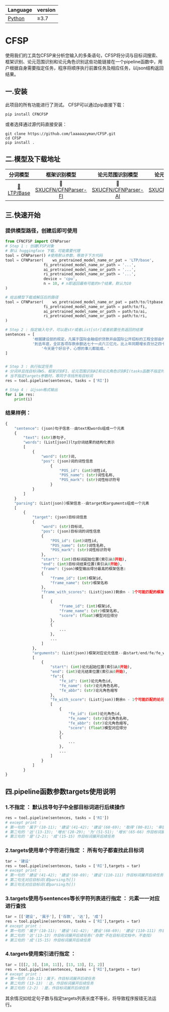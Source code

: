 | Language                             | version |
| ------------------------------------ | ------- |
| [Python](python/interface/README.md) | ≥3.7    |

# CFSP

使用我们的工具包CFSP来分析您输入的多条语句，CFSP将分词与目标词搜索、框架识别、论元范围识别和论元角色识别这些功能链接在一个pipeline函数中，用户根据自身需要指定任务，程序将顺序执行前置任务及相应任务，以json结构返回结果。

## 一.安装

此项目的所有功能进行了测试。 CFSP可以通过pip直接下载：

```shell
pip install CFNCFSP
```

或者选择通过源代码直接安装：

```shell
git clone https://github.com/laaaaazyman/CFSP.git
cd CFSP
pip install .
```

## 二.模型及下载地址

|                   分词模型                   | 框架识别模型 | 论元范围识别模型 | 论元角色识别模型 |
| :------------------------------------------: | :----------: | :--------------: | :--------------: |
| [🤗LTP/Base](https://huggingface.co/LTP/base) | 🤗[SXUCFN/CFNParser-FI](https://huggingface.co/SXUCFN/CFNParser-FI) | 🤗[SXUCFN/CFNParser-AI](https://huggingface.co/SXUCFN/CFNParser-AI) |         🤗[SXUCFN/CFNParser-RI](https://huggingface.co/SXUCFN/CFNParser-RI)         |

## 三.快速开始

### 提供模型路径，创建后即可使用

```python
from CFNCFSP import CFNParser
# Step 1 : 创建CFSP对象
# 默认 huggingface 下载，可能需要代理
tool = CFNParser() #使用默认参数，等效于下方代码
tool = CFNParser(	 ws_pretrained_model_name_or_pat = 'LTP/base', 
		    	 fi_pretrained_model_name_or_path = '...',
		       	 ai_pretrained_model_name_or_path = '...',
			     ri_pretrained_model_name_or_path = '...',
		    	 device = 'cpu',
		    	 n = 10, # n即返回最有可能的n个结果，默认为10
)

# 给出模型下载或解压后的路径
tool = CFNParser(	 ws_pretrained_model_name_or_pat = path/to/ltpbase, 
		    	 fi_pretrained_model_name_or_path = path/to/fi,
		    	 ai_pretrained_model_name_or_path = path/to/ai,
		    	 ri_pretrained_model_name_or_path = path/to/ri,
)

# Step 2 : 指定输入句子，可以是str或者List[str]或者前置任务返回的结果
sentences = [
			'根据建设部的规定，凡属于国际金融组织贷款并由国际公开招标的工程全部由外国投资或赠款建设的工程，以及国内企业在技术上难以单独承包的中外合资建设工程，境外建筑企业在取得中国审批的外国企业承包工程资质证后，皆可进入中国境内承包建设目。',
			'到去年底，全区各项存款余额达七十一点六三亿元，比上年同期增长百分之四十一点七八，其中，城乡居民储蓄存款为十九点三七亿元，比上年同期增长百分之四十八点二。',
    			'今天是个好日子，心想的事儿都能成。'
]


# Step 3 : 执行拟定任务
# 分词并且找目标词WS、框架识别FI、论元范围识别AI和论元角色识别RI(tasks函数不指定时，等同于tasks = ['RI']，等同于顺序执行'WS', 'FI', 'AI', 'RI'所有任务)
# 当不指定targets参数时，等同于寻找所有目标词
res = tool.pipeline(sentences, tasks = ['RI'])

# Step 4 : 以json格式输出
for i in res:
	print(i)
```

### 结果样例：

```python
{
    "sentence": (json)句子信息--由text和words组成一个元素
    {
        "text": (str)原句子,
        "words": (List[json])ltp分词结果的结构化表示
		[
        	{
        		"word": (str)词,
        		"pos": (json)词的词性信息
					{
               			"POS_id": (int)词性id,
                   		"POS_name": (str)词性名称,
                   		"POS_mark": (str)词性标识符号
               		}
			}
		]
    }
    "parsing": (List(json))框架信息--由target和arguments组成一个元素
	[
        {
            "target": (json)目标词信息
            {
                "word": (str)目标词,
                "pos": (json)目标词的词性信息
            	{
                    "POS_id": (int)词性id,
                    "POS_name": (str)词性名称,
                    "POS_mark": (str)词性标识符号
                },
                "start": (int)目标词起始位置(索引从0开始),
                "end": (int)目标词结束位置(索引从0开始),
                "frame": (json)模型输出得分最高的框架信息:
        		{
                    "frame_id": (int)框架id,
                    "frame_name": (str)框架名称
                },
                "frame_with_scores": (List(json))剩余n - 1个可能匹配的框架的信息
				[
                    {
                        "frame_id": (int)框架id,
                        "frame_name": (str)框架名称,
                        "score": (float)模型对应得分
                    },
					{
                        ...
                    },
                    ...
                ]
            },
            "arguments": (List(json))框架对应论元信息--由start/end/fe/fe_with_score组成一个元素
			[
                {
                    "start": (int)论元起始位置(索引从0开始),
                    "end": (int)论元结束位置(索引从0开始),
                    "fe":{
                        "fe_id": (int)论元角色id,
                        "fe_name": (str)论元角色名称,
                        "fe_abbr": (str)论元角色缩写
                    },
                    "fe_with_score": (List(json))剩余n - 1个可能匹配的论元角色的信息
					[
                        {
                            "fe_id": (int)论元角色id,
                            "fe_name": (str)论元角色名称,
                            "fe_abbr": (str)论元角色缩写,
                            "score": (float)模型对应得分
                        },
						{
                            ...
                        },
						...                            
                    ]
                }
            ]
        }
}
```

## 四.pipeline函数参数targets使用说明

### 1.不指定 ： 默认找寻句子中全部目标词进行后续操作

```python
res = tool.pipeline(sentences, tasks = ['RI'])
# except print : 
# 第一句的 '属于'(10-11); '建设'(41-42); '建设'(68-69); '取得'(80-81); '审批'(84-85); '进入'(102-103); '建设'(110-111) 作目标词展开后续任务
# 第二句的 '达'(13-13); '增长'(28-29); '为'(51-51); '增长'(65-66) 作目标词展开后续任务
# 第三句的 '是'(2-2); '成'(15-15) 作目标词展开后续任务
```

### 2.targets使用单个字符进行指定 ： 所有句子都查找此目标词

```python
tar = '建设'
res = tool.pipeline(sentences, tasks = ['RI'],targets = tar)
# except print : 
# 第一句的 '建设'(41-42); '建设'(68-69); '建设'(110-111) 作目标词展开后续任务
# 第二句无对应目标词(即parsing为[])
# 第三句无对应目标词(即parsing为[])
```

### 3.targets使用与sentences等长字符列表进行指定 ： 元素一一对应进行查找

```python
tar = [['建设', '属于'], ['存款', '达'], '成']
res = tool.pipeline(sentences, tasks = ['RI'],targets = tar)
# except print : 
# 第一句的 '属于'(10-11); '建设'(41-42); '建设'(68-69); '建设'(110-111) 作目标词展开后续任务
# 第二句的 '达'(13-13) 作目标词展开后续任务('存款'不在目标词文档中，不查找)
# 第三句的 '成'(15-15) 作目标词展开后续任务
```

### 4.targets使用索引进行指定 ：

```python
tar = [[[2, 3], [10, 11]], [13, 13], [2, 2]]
res = tool.pipeline(sentences, tasks = ['RI'],targets = tar)
# except print : 
# 第一句的 (10-11)：属于，作目标词展开后续任务
# 第二句的 (13-13) ：达，作目标词展开后续任务
# 第三句的 (2-2) ：是，作目标词展开后续任务
```

其余情况如给定句子数与指定targets列表长度不等长，将导致程序报错无法运行。
